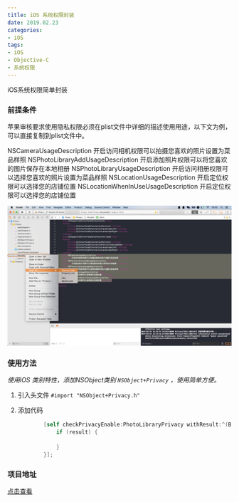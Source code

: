 ```yaml
---
title: iOS 系统权限封装
date: 2019.02.23
categories: 
- iOS
tags:
- iOS
- Objective-C
- 系统权限
---
```


iOS系统权限简单封装

### 前提条件

苹果审核要求使用隐私权限必须在plist文件中详细的描述使用用途，以下文为例，可以直接复制到plist文件中。

<key>NSCameraUsageDescription</key>
<string>开启访问相机权限可以拍摄您喜欢的照片设置为菜品样照</string>
<key>NSPhotoLibraryAddUsageDescription</key>
<string>开启添加照片权限可以将您喜欢的图片保存在本地相册</string>
<key>NSPhotoLibraryUsageDescription</key>
<string>开启访问相册权限可以选择您喜欢的照片设置为菜品样照</string>
<key>NSLocationUsageDescription</key>
<string>开启定位权限可以选择您的店铺位置</string>
<key>NSLocationWhenInUseUsageDescription</key>
<string>开启定位权限可以选择您的店铺位置</string>

![image-20190223165039223](https://github.com/dusmit/Privacy/blob/master/image-20190223165039223.png)

### 使用方法

*使用iOS 类别特性，添加NSObject类别 `NSObject+Privacy` ，使用简单方便。*

1. 引入头文件 `#import "NSObject+Privacy.h"`

2. 添加代码

   ```objective-c
           [self checkPrivacyEnable:PhotoLibraryPrivacy withResult:^(BOOL result) {
               if (result) {
   
               }
           }];
   ```

### 项目地址

[点击查看](https://github.com/dusmit/Privacy)















